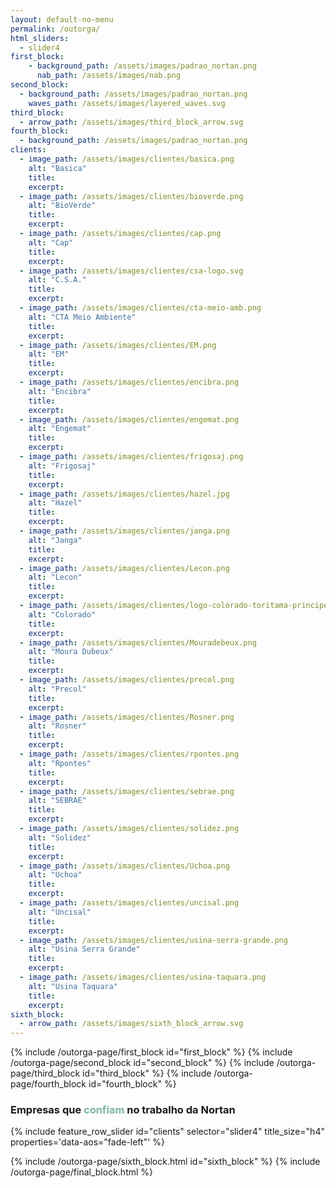 ```yaml
---
layout: default-no-menu
permalink: /outorga/
html_sliders:
  - slider4
first_block:
    - background_path: /assets/images/padrao_nortan.png
      nab_path: /assets/images/nab.png
second_block:
  - background_path: /assets/images/padrao_nortan.png
    waves_path: /assets/images/layered_waves.svg
third_block:
  - arrow_path: /assets/images/third_block_arrow.svg
fourth_block:
  - background_path: /assets/images/padrao_nortan.png
clients:
  - image_path: /assets/images/clientes/basica.png
    alt: "Basica"
    title:
    excerpt:
  - image_path: /assets/images/clientes/bioverde.png
    alt: "BioVerde"
    title:
    excerpt:
  - image_path: /assets/images/clientes/cap.png
    alt: "Cap"
    title:
    excerpt:
  - image_path: /assets/images/clientes/csa-logo.svg
    alt: "C.S.A."
    title:
    excerpt:
  - image_path: /assets/images/clientes/cta-meio-amb.png
    alt: "CTA Meio Ambiente"
    title:
    excerpt:
  - image_path: /assets/images/clientes/EM.png
    alt: "EM"
    title:
    excerpt:
  - image_path: /assets/images/clientes/encibra.png
    alt: "Encibra"
    title:
    excerpt:
  - image_path: /assets/images/clientes/engemat.png
    alt: "Engemat"
    title:
    excerpt:
  - image_path: /assets/images/clientes/frigosaj.png
    alt: "Frigosaj"
    title:
    excerpt:
  - image_path: /assets/images/clientes/hazel.jpg
    alt: "Hazel"
    title:
    excerpt:
  - image_path: /assets/images/clientes/janga.png
    alt: "Janga"
    title:
    excerpt:
  - image_path: /assets/images/clientes/Lecon.png
    alt: "Lecon"
    title:
    excerpt:
  - image_path: /assets/images/clientes/logo-colorado-toritama-principe.png
    alt: "Colorado"
    title:
    excerpt:
  - image_path: /assets/images/clientes/Mouradebeux.png
    alt: "Moura Dubeux"
    title:
    excerpt:
  - image_path: /assets/images/clientes/precol.png
    alt: "Precol"
    title:
    excerpt:
  - image_path: /assets/images/clientes/Rosner.png
    alt: "Rosner"
    title:
    excerpt:
  - image_path: /assets/images/clientes/rpontes.png
    alt: "Rpontes"
    title:
    excerpt:
  - image_path: /assets/images/clientes/sebrae.png
    alt: "SEBRAE"
    title:
    excerpt:
  - image_path: /assets/images/clientes/solidez.png
    alt: "Solidez"
    title:
    excerpt:
  - image_path: /assets/images/clientes/Uchoa.png
    alt: "Uchoa"
    title:
    excerpt:
  - image_path: /assets/images/clientes/uncisal.png
    alt: "Uncisal"
    title:
    excerpt:
  - image_path: /assets/images/clientes/usina-serra-grande.png
    alt: "Usina Serra Grande"
    title:
    excerpt:
  - image_path: /assets/images/clientes/usina-taquara.png
    alt: "Usina Taquara"
    title:
    excerpt:
sixth_block:
  - arrow_path: /assets/images/sixth_block_arrow.svg
---
```


{% include /outorga-page/first_block id="first_block" %}
{% include /outorga-page/second_block id="second_block" %}
{% include /outorga-page/third_block id="third_block" %}
{% include /outorga-page/fourth_block id="fourth_block" %}

<h3 class="slider_title">Empresas que <span style="color:#7AB99D">confiam</span> no trabalho da <b>Nortan</b></h3>
{% include feature_row_slider id="clients" selector="slider4" title_size="h4" properties='data-aos="fade-left"' %}

{% include /outorga-page/sixth_block.html id="sixth_block" %}
{% include /outorga-page/final_block.html %}